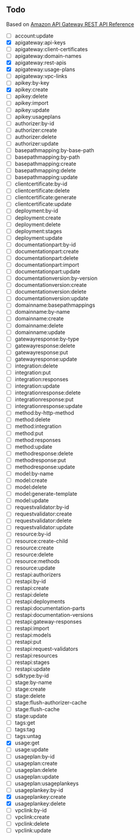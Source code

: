## Todo

Based on [Amazon API Gateway REST API Reference](https://docs.aws.amazon.com/apigateway/api-reference/link-relation/)

- [ ] account:update
- [x] apigateway:api-keys
- [ ] apigateway:client-certificates
- [ ] apigateway:domain-names
- [x] apigateway:rest-apis
- [x] apigateway:usage-plans
- [ ] apigateway:vpc-links
- [ ] apikey:by-key
- [x] apikey:create
- [ ] apikey:delete
- [ ] apikey:import
- [ ] apikey:update
- [ ] apikey:usageplans
- [ ] authorizer:by-id
- [ ] authorizer:create
- [ ] authorizer:delete
- [ ] authorizer:update
- [ ] basepathmapping:by-base-path
- [ ] basepathmapping:by-path
- [ ] basepathmapping:create
- [ ] basepathmapping:delete
- [ ] basepathmapping:update
- [ ] clientcertificate:by-id
- [ ] clientcertificate:delete
- [ ] clientcertificate:generate
- [ ] clientcertificate:update
- [ ] deployment:by-id
- [ ] deployment:create
- [ ] deployment:delete
- [ ] deployment:stages
- [ ] deployment:update
- [ ] documentationpart:by-id
- [ ] documentationpart:create
- [ ] documentationpart:delete
- [ ] documentationpart:import
- [ ] documentationpart:update
- [ ] documentationversion:by-version
- [ ] documentationversion:create
- [ ] documentationversion:delete
- [ ] documentationversion:update
- [ ] domainname:basepathmappings
- [ ] domainname:by-name
- [ ] domainname:create
- [ ] domainname:delete
- [ ] domainname:update
- [ ] gatewayresponse:by-type
- [ ] gatewayresponse:delete
- [ ] gatewayresponse:put
- [ ] gatewayresponse:update
- [ ] integration:delete
- [ ] integration:put
- [ ] integration:responses
- [ ] integration:update
- [ ] integrationresponse:delete
- [ ] integrationresponse:put
- [ ] integrationresponse:update
- [ ] method:by-http-method
- [ ] method:delete
- [ ] method:integration
- [ ] method:put
- [ ] method:responses
- [ ] method:update
- [ ] methodresponse:delete
- [ ] methodresponse:put
- [ ] methodresponse:update
- [ ] model:by-name
- [ ] model:create
- [ ] model:delete
- [ ] model:generate-template
- [ ] model:update
- [ ] requestvalidator:by-id
- [ ] requestvalidator:create
- [ ] requestvalidator:delete
- [ ] requestvalidator:update
- [ ] resource:by-id
- [ ] resource:create-child
- [ ] resource:create
- [ ] resource:delete
- [ ] resource:methods
- [ ] resource:update
- [ ] restapi:authorizers
- [ ] restapi:by-id
- [ ] restapi:create
- [ ] restapi:delete
- [ ] restapi:deployments
- [ ] restapi:documentation-parts
- [ ] restapi:documentation-versions
- [ ] restapi:gateway-responses
- [ ] restapi:import
- [ ] restapi:models
- [ ] restapi:put
- [ ] restapi:request-validators
- [ ] restapi:resources
- [ ] restapi:stages
- [ ] restapi:update
- [ ] sdktype:by-id
- [ ] stage:by-name
- [ ] stage:create
- [ ] stage:delete
- [ ] stage:flush-authorizer-cache
- [ ] stage:flush-cache
- [ ] stage:update
- [ ] tags:get
- [ ] tags:tag
- [ ] tags:untag
- [x] usage:get
- [ ] usage:update
- [ ] usageplan:by-id
- [ ] usageplan:create
- [ ] usageplan:delete
- [ ] usageplan:update
- [ ] usageplan:usageplankeys
- [ ] usageplankey:by-id
- [x] usageplankey:create
- [x] usageplankey:delete
- [ ] vpclink:by-id
- [ ] vpclink:create
- [ ] vpclink:delete
- [ ] vpclink:update
